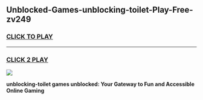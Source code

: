 
## Unblocked-Games-unblocking-toilet-Play-Free-zv249
<h3>
<a href="https://premium76.site?title=unblocking-toilet&ref=18A1">CLICK TO PLAY</a></h3>
<hr>

<h3>
<a href="https://premium76.site?title=unblocking-toilet&ref=18A1">CLICK 2 PLAY</a>
  
</h3>

<a href="https://premium76.site?title=unblocking-toilet&ref=18A1"><img src="https://clearcache.store/games.png"></a>


**unblocking-toilet games unblocked: Your Gateway to Fun and Accessible Online Gaming**
